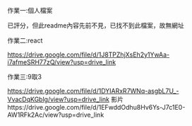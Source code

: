 作業一:個人檔案

已評分，但此readme內容先前不見，已找不到此檔案，故無網址


作業二:react

https://drive.google.com/file/d/1J8TPZhjXsEh2y1YwAa-i7afmeSRH77zQ/view?usp=drive_link


作業三:9取3

https://drive.google.com/file/d/1DYIARxR7WNq-asgbL7U_-VvacDqKGblg/view?usp=drive_link
影片https://drive.google.com/file/d/1EFwddOdhu8Hv6Ys-J7c1E0-AW1RFk2Ac/view?usp=drive_link

